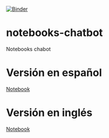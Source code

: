 [![Binder](https://mybinder.org/badge_logo.svg)](https://mybinder.org/v2/gh/hibernator11/notebooks-chatbot/master)


# notebooks-chatbot
Notebooks chabot

# Versión en español
[Notebook](NLTKChatbot-es.ipynb)

# Versión en inglés
[Notebook](NLTKChatbot.ipynb)

